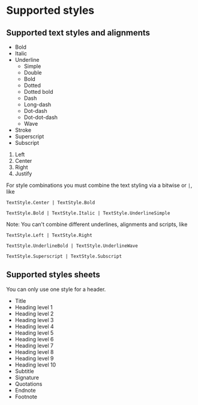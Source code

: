 # Supported styles

## Supported text styles and alignments

* Bold
* Italic
* Underline
  * Simple
  * Double
  * Bold
  * Dotted
  * Dotted bold
  * Dash
  * Long-dash
  * Dot-dash
  * Dot-dot-dash
  * Wave
* Stroke
* Superscript
* Subscript

1. Left
2. Center
3. Right
4. Justify

For style combinations you must combine the text styling via a bitwise or `|`, like
```
TextStyle.Center | TextStyle.Bold

TextStyle.Bold | TextStyle.Italic | TextStyle.UnderlineSimple
```

Note: You can't combine different underlines, alignments and scripts, like
```
TextStyle.Left | TextStyle.Right

TextStyle.UnderlineBold | TextStyle.UnderlineWave

TextStyle.Superscript | TextStyle.Subscript
```

## Supported styles sheets

You can only use one style for a header.
* Title
* Heading level 1
* Heading level 2
* Heading level 3
* Heading level 4
* Heading level 5
* Heading level 6
* Heading level 7
* Heading level 8
* Heading level 9
* Heading level 10
* Subtitle
* Signature
* Quotations
* Endnote
* Footnote
